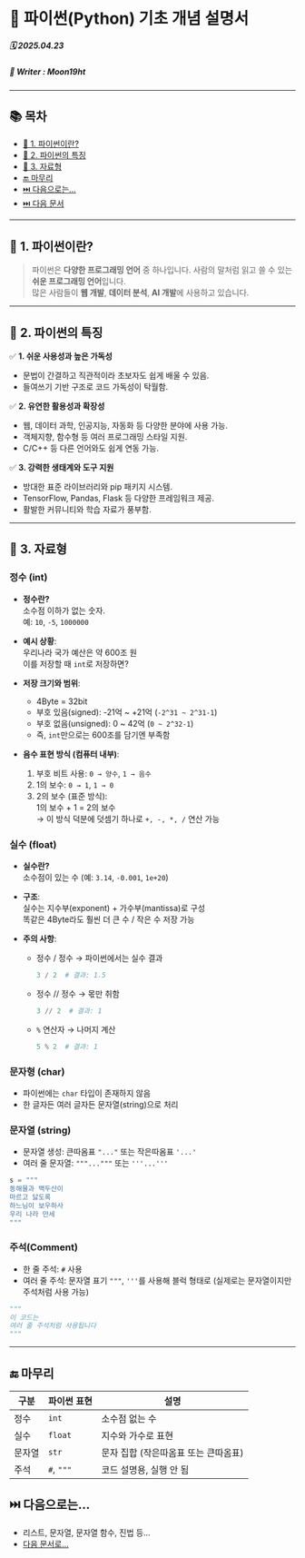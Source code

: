 # 🐍 파이썬(Python) 기초 개념 설명서

##### 🗓️ 2025.04.23
##### 📝 Writer : Moon19ht

---

## 📚 목차

- [📌 1. 파이썬이란?](#-1-파이썬이란)
- [📌 2. 파이썬의 특징](#-2-파이썬의-특징)
- [📌 3. 자료형](#-3-자료형)
- [🔚 마무리](#-마무리)
- [⏭️ 다음으로는...](#️-다음으로는)
- [⏭️ 다음 문서](./0424%20정리.md)

---

## 📌 1. 파이썬이란?

> 파이썬은 **다양한 프로그래밍 언어** 중 하나입니다.
> 사람의 말처럼 읽고 쓸 수 있는 **쉬운 프로그래밍 언어**입니다.  
> 많은 사람들이 **웹 개발**, **데이터 분석**, **AI 개발**에 사용하고 있습니다.

---

## 📌 2. 파이썬의 특징

✅ **1. 쉬운 사용성과 높은 가독성**
- 문법이 간결하고 직관적이라 초보자도 쉽게 배울 수 있음.
- 들여쓰기 기반 구조로 코드 가독성이 탁월함.
  
✅ **2. 유연한 활용성과 확장성**
- 웹, 데이터 과학, 인공지능, 자동화 등 다양한 분야에 사용 가능.
- 객체지향, 함수형 등 여러 프로그래밍 스타일 지원.
- C/C++ 등 다른 언어와도 쉽게 연동 가능.

✅ **3. 강력한 생태계와 도구 지원**
- 방대한 표준 라이브러리와 pip 패키지 시스템.
- TensorFlow, Pandas, Flask 등 다양한 프레임워크 제공.
- 활발한 커뮤니티와 학습 자료가 풍부함.

---

## 📌 3. 자료형

### 정수 (int)

- **정수란?**  
  소수점 이하가 없는 숫자.  
  예: `10`, `-5`, `1000000`

- **예시 상황**:  
  우리나라 국가 예산은 약 600조 원  
  이를 저장할 때 `int`로 저장하면?

- **저장 크기와 범위**:  
  - 4Byte = 32bit  
  - 부호 있음(signed): -21억 ~ +21억 (`-2^31 ~ 2^31-1`)  
  - 부호 없음(unsigned): 0 ~ 42억 (`0 ~ 2^32-1`)  
  - 즉, `int`만으로는 600조를 담기엔 부족함

- **음수 표현 방식 (컴퓨터 내부)**:
  1. 부호 비트 사용: `0 → 양수`, `1 → 음수`
  2. 1의 보수: `0 → 1`, `1 → 0`
  3. 2의 보수 (표준 방식):  
     1의 보수 + 1 = 2의 보수  
     → 이 방식 덕분에 덧셈기 하나로 `+, -, *, /` 연산 가능

### 실수 (float)

- **실수란?**  
  소수점이 있는 수 (예: `3.14`, `-0.001`, `1e+20`)

- **구조**:  
  실수는 지수부(exponent) + 가수부(mantissa)로 구성  
  똑같은 4Byte라도 훨씬 더 큰 수 / 작은 수 저장 가능

- **주의 사항**:
  - 정수 / 정수 → 파이썬에서는 실수 결과
    ```python
    3 / 2  # 결과: 1.5
    ```
  - 정수 // 정수 → 몫만 취함
    ```python
    3 // 2  # 결과: 1
    ```
  - `%` 연산자 → 나머지 계산
    ```python
    5 % 2  # 결과: 1
    ```

### 문자형 (char)

- 파이썬에는 `char` 타입이 존재하지 않음
- 한 글자든 여러 글자든 문자열(string)으로 처리

### 문자열 (string)

- 문자열 생성: 큰따옴표 `"..."` 또는 작은따옴표 `'...'`
- 여러 줄 문자열: `"""..."""` 또는 `'''...'''`

```python
s = """
동해물과 백두산이
마르고 닳도록 
하느님이 보우하사 
우리 나라 만세
"""
```

### 주석(Comment)

- 한 줄 주석: `#` 사용
- 여러 줄 주석: 문자열 표기 `"""`, `'''`를 사용해 블럭 형태로
  (실제로는 문자열이지만 주석처럼 사용 가능)

```python
"""
이 코드는
여러 줄 주석처럼 사용됩니다
"""
```

---

## 🔚 마무리

| 구분 | 파이썬 표현 | 설명 |
|------|--------------|------|
| 정수 | `int` | 소수점 없는 수 |
| 실수 | `float` | 지수와 가수로 표현 |
| 문자열 | `str` | 문자 집합 (작은따옴표 또는 큰따옴표) |
| 주석 | `#`, `"""` | 코드 설명용, 실행 안 됨 |

## ⏭️ 다음으로는...
- 리스트, 문자열, 문자열 함수, 진법 등...
- [다음 문서로...](./0424%20정리.md)